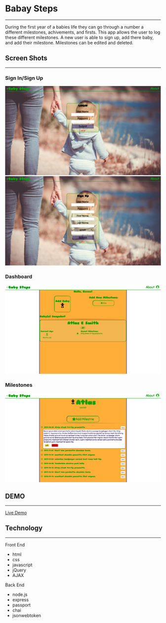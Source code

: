 <h1>Babay Steps</h1>
<hr>
During the first year of a babies life they can go through a number a different milestones, achivements, and firsts. This app allows the user to log these different milestones. A new user is able to sign up, add there baby, and add their milestone.  Milestones can be edited and deleted. 

<h2>Screen Shots</h2>
<hr>
<h3>Sign In/Sign Up</h3>
<img src="screenshots/logingscreen.png">
<img src="screenshots/signupscreen.png">
<h3>Dashboard</h3>
<img src="screenshots/dashboard.png">
<h3>Milestones</h3>
<img src="screenshots/milestones.png">
<h2>DEMO</h2>
<hr>
<a href="https://babysteps-milestone.herokuapp.com/">Live Demo</a>

<h2>Technology</h2>
<hr>
Front End
<ul>
	<li>html</li>
	<li>css</li>
	<li>javascript</li>
	<li>jQuery</li>
	<li>AJAX</li>
</ul>
Back End
<ul>
	<li>node.js</li>
	<li>express</li>
	<li>passport</li>
	<li>chai</li>
	<li>jsonwebtoken</li>
</ul>